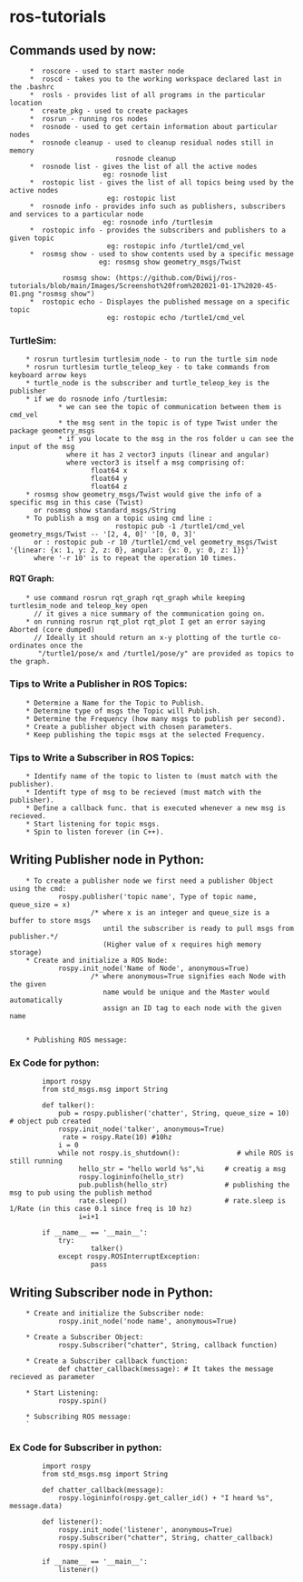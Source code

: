 # ros-tutorials

## Commands used by now:
         *  roscore - used to start master node  
         *  roscd - takes you to the working workspace declared last in the .bashrc 
         *  rosls - provides list of all programs in the particular location  
         *  create_pkg - used to create packages  
         *  rosrun - running ros nodes  
         *  rosnode - used to get certain information about particular nodes  
         *  rosnode cleanup - used to cleanup residual nodes still in memory  
                              rosnode cleanup  
         *  rosnode list - gives the list of all the active nodes  
                           eg: rosnode list  
         *  rostopic list - gives the list of all topics being used by the active nodes  
                            eg: rostopic list   
         *  rosnode info - provides info such as publishers, subscribers and services to a particular node  
                           eg: rosnode info /turtlesim  
         *  rostopic info - provides the subscribers and publishers to a given topic  
                            eg: rostopic info /turtle1/cmd_vel  
         *  rosmsg show - used to show contents used by a specific message  
                          eg: rosmsg show geometry_msgs/Twist
                          
                 rosmsg show: (https://github.com/Diwij/ros-tutorials/blob/main/Images/Screenshot%20from%202021-01-17%2020-45-01.png "rosmsg show")
         *  rostopic echo - Displayes the published message on a specific topic
                            eg: rostopic echo /turtle1/cmd_vel                   
                            

### TurtleSim:
        * rosrun turtlesim turtlesim_node - to run the turtle sim node    
        * rosrun turtlesim turtle_teleop_key - to take commands from keyboard arrow keys
        * turtle_node is the subscriber and turtle_teleop_key is the publisher
        * if we do rosnode info /turtlesim:
                * we can see the topic of communication between them is cmd_vel
                * the msg sent in the topic is of type Twist under the package geometry_msgs
                * if you locate to the msg in the ros folder u can see the input of the msg
                  where it has 2 vector3 inputs (linear and angular)
                  where vector3 is itself a msg comprising of:
                        float64 x
                        float64 y
                        float64 z
        * rosmsg show geometry_msgs/Twist would give the info of a specific msg in this case (Twist)
          or rosmsg show standard_msgs/String
        * To publish a msg on a topic using cmd line : 
                              rostopic pub -1 /turtle1/cmd_vel geometry_msgs/Twist -- '[2, 4, 0]' '[0, 0, 3]'
          or : rostopic pub -r 10 /turtle1/cmd_vel geometry_msgs/Twist '{linear: {x: 1, y: 2, z: 0}, angular: {x: 0, y: 0, z: 1}}' 
          where '-r 10' is to repeat the operation 10 times.
        
#### RQT Graph:
        * use command rosrun rqt_graph rqt_graph while keeping turtlesim_node and teleop_key open
          // it gives a nice summary of the communication going on.
        * on running rosrun rqt_plot rqt_plot I get an error saying Aborted (core dumped)
          // Ideally it should return an x-y plotting of the turtle co-ordinates once the 
           "/turtle1/pose/x and /turtle1/pose/y" are provided as topics to the graph.
           
           
### Tips to Write a Publisher in ROS Topics:
        * Determine a Name for the Topic to Publish.
        * Determine type of msgs the Topic will Publish.
        * Determine the Frequency (how many msgs to publish per second).
        * Create a publisher object with chosen parameters.
        * Keep publishing the topic msgs at the selected Frequency.
        
        
### Tips to Write a Subscriber in ROS Topics:
        * Identify name of the topic to listen to (must match with the publisher).
        * Identift type of msg to be recieved (must match with the publisher).
        * Define a callback func. that is executed whenever a new msg is recieved.
        * Start listening for topic msgs.
        * Spin to listen forever (in C++).
        
        
## Writing Publisher node in Python:
        * To create a publisher node we first need a publisher Object using the cmd:
                rospy.publisher('topic name', Type of topic name, queue_size = x)
                        /* where x is an integer and queue_size is a buffer to store msgs
                           until the subscriber is ready to pull msgs from publisher.*/
                           (Higher value of x requires high memory storage)
        * Create and initialize a ROS Node:
                rospy.init_node('Name of Node', anonymous=True)
                        /* where anonymous=True signifies each Node with the given 
                           name would be unique and the Master would automatically
                           assign an ID tag to each node with the given name
                 
        
        * Publishing ROS message:
        
        
### Ex Code for python:
            import rospy
            from std_msgs.msg import String
            
            def talker():
                pub = rospy.publisher('chatter', String, queue_size = 10) # object pub created
                rospy.init_node('talker', anonymous=True)
                 rate = rospy.Rate(10) #10hz
                i = 0
                while not rospy.is_shutdown():              # while ROS is still running
                     hello_str = "hello world %s",%i     # creatig a msg
                     rospy.logininfo(hello_str)
                     pub.publish(hello_str)              # publishing the msg to pub using the publish method
                     rate.sleep()                        # rate.sleep is 1/Rate (in this case 0.1 since freq is 10 hz)
                     i=i+1
                     
            if __name__ == '__main__':
                try:
                        talker()
                except rospy.ROSInterruptException:
                        pass
                                
                        

## Writing Subscriber node in Python:
        
        * Create and initialize the Subscriber node:
                rospy.init_node('node name', anonymous=True)
                
        * Create a Subscriber Object:
                rospy.Subscriber("chatter", String, callback function)
        
        * Create a Subscriber callback function:
                def chatter_callback(message): # It takes the message recieved as parameter
                
        * Start Listening:
                rospy.spin()
                
        * Subscribing ROS message:
        `       
        
### Ex Code for Subscriber in python:
            import rospy
            from std_msgs.msg import String
                        
            def chatter_callback(message):
                rospy.logininfo(rospy.get_caller_id() + "I heard %s", message.data)
                               
            def listener():
                rospy.init_node('listener', anonymous=True)
                rospy.Subscriber("chatter", String, chatter_callback)
                rospy.spin()
                        
            if __name__ == '__main__':
                listener()
                        
            
